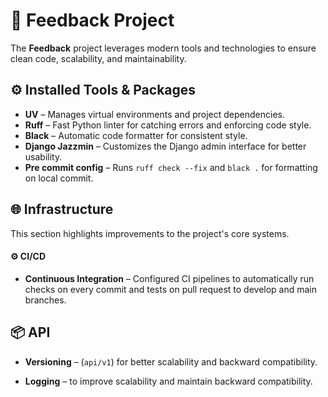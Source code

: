 # 📝 Feedback Project

The **Feedback** project leverages modern tools and technologies to ensure clean code, scalability, and maintainability.

## ⚙️ Installed Tools & Packages

- **UV** – Manages virtual environments and project dependencies.  
- **Ruff** – Fast Python linter for catching errors and enforcing code style.   
- **Black** – Automatic code formatter for consistent style.  
- **Django Jazzmin** – Customizes the Django admin interface for better usability.
- **Pre commit config** – Runs `ruff check --fix` and `black .` for formatting on local commit.

## 🌐 Infrastructure

This section highlights improvements to the project's core systems.

#### ⚙️ CI/CD

- **Continuous Integration** – Configured CI pipelines to automatically run checks on every commit and tests on pull request to develop and main branches.

## 📦 API

- **Versioning** – (`api/v1`) for better scalability and backward compatibility.

- **Logging** – to improve scalability and maintain backward compatibility.


